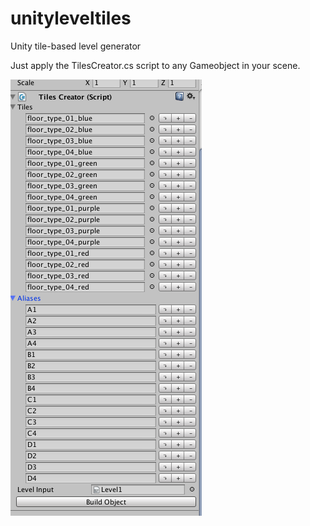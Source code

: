 # unityleveltiles
Unity tile-based level generator

Just apply the TilesCreator.cs script to any Gameobject in your scene.

![Alt text](Screenshots/Screenshot1.png?raw=true)
 
